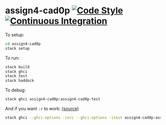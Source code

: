 # assign4-cad0p [![Code Style](https://github.com/uu-afp/uu-afp-2021-assign4-cad0p/actions/workflows/style.yaml/badge.svg)](https://github.com/uu-afp/uu-afp-2021-assign4-cad0p/actions/workflows/style.yaml) [![Continuous Integration](https://github.com/uu-afp/uu-afp-2021-assign4-cad0p/actions/workflows/workflow.yaml/badge.svg)](https://github.com/uu-afp/uu-afp-2021-assign4-cad0p/actions/workflows/workflow.yaml)

To setup:
```sh
cd assign4-cad0p
stack setup
```

To run:
```sh
stack build
stack ghci
stack test
stack haddock
```

To debug:
```sh
stack ghci assign4-cad0p:assign4-cad0p-test
```

And if you want `:r` to work: [(source)](https://stackoverflow.com/questions/39938101/how-to-load-tests-in-ghci-with-stack)
```sh
stack ghci --ghci-options -isrc --ghci-options -itest assign4-cad0p:assign4-cad0p-test
```


